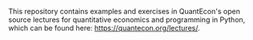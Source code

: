 This repository contains examples and exercises in QuantEcon's open source lectures for quantitative economics and programming in Python, which can be found here: https://quantecon.org/lectures/.
